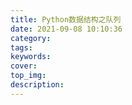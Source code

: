 ```yaml
---
title: Python数据结构之队列
date: 2021-09-08 10:10:36
category:
tags:
keywords:
cover:
top_img:
description:
---
```




